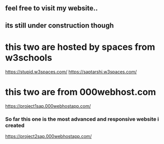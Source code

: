 ## feel free to visit my website..
## its still under construction though


# this two are hosted by spaces from w3schools

 https://stupid.w3spaces.com/
 https://saptarshi.w3spaces.com/

# this two are from 000webhost.com

 https://project1sap.000webhostapp.com/


### So far this one is the most advanced and responsive website i created
 
 https://project2sap.000webhostapp.com/
